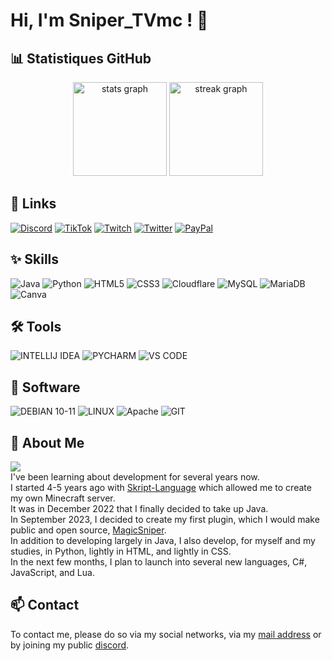 
# Hi, I'm Sniper_TVmc ! 👋
## 📊 Statistiques GitHub
<div align="center">
  <img src="https://github-readme-stats.vercel.app/api?username=SniperTVmc&hide_title=false&hide_rank=false&show_icons=true&include_all_commits=true&count_private=true&disable_animations=false&theme=material-palenight&locale=fr&hide_border=false" height="150" alt="stats graph"  />
  <img src="https://streak-stats.demolab.com?user=SniperTVmc&locale=fr&mode=weekly&theme=material-palenight&hide_border=false&border_radius=5&date_format=j M[ Y]" height="150" alt="streak graph"  />
</div>

## 🔗 Links
[![Discord](https://img.shields.io/badge/Discord-7289DA?style=for-the-badge&logo=discord&logoColor=white)](https://dsc.bio/snipertvmc) [![TikTok](https://img.shields.io/badge/TikTok-000000?style=for-the-badge&logo=tiktok&logoColor=white)](https://tiktok.com/@sniper_tvmc) [![Twitch](https://img.shields.io/badge/Twitch-9146FF?style=for-the-badge&logo=twitch&logoColor=white)](https://twitch.tv/sniper_tvmc) [![Twitter](https://img.shields.io/badge/Twitter-1DA1F2?style=for-the-badge&logo=twitter&logoColor=white)](https://twitter.com/Sniper_TVmc) [![PayPal](https://img.shields.io/badge/PayPal-00457C?style=for-the-badge&logo=paypal&logoColor=white)](https://paypal.me/GastonKrabansky)
## ✨ Skills
![Java](https://img.shields.io/badge/Java-ED8B00?style=for-the-badge&logo=openjdk&logoColor=white) ![Python](https://img.shields.io/badge/Python-3776AB?style=for-the-badge&logo=python&logoColor=white) ![HTML5](https://img.shields.io/badge/HTML5-E34F26?style=for-the-badge&logo=html5&logoColor=white) ![CSS3](https://img.shields.io/badge/css3-%231572B6.svg?style=for-the-badge&logo=css3&logoColor=white) ![Cloudflare](https://img.shields.io/badge/Cloudflare-F38020?style=for-the-badge&logo=Cloudflare&logoColor=white) ![MySQL](https://img.shields.io/badge/MySQL-00000F?style=for-the-badge&logo=mysql&logoColor=white) ![MariaDB](https://img.shields.io/badge/MariaDB-003545?style=for-the-badge&logo=mariadb&logoColor=white) ![Canva](https://img.shields.io/badge/Canva-%2300C4CC.svg?&style=for-the-badge&logo=Canva&logoColor=white) 
## 🛠️ Tools
![INTELLIJ IDEA](https://img.shields.io/badge/IntelliJ_IDEA-000000.svg?style=for-the-badge&logo=intellij-idea&logoColor=white) ![PYCHARM](https://img.shields.io/badge/PyCharm-000000.svg?&style=for-the-badge&logo=PyCharm&logoColor=white) ![VS CODE](https://img.shields.io/badge/Visual_Studio_Code-0078D4?style=for-the-badge&logo=visual%20studio%20code&logoColor=white)
## 💽 Software
![DEBIAN 10-11](https://img.shields.io/badge/Debian-A81D33?style=for-the-badge&logo=debian&logoColor=white) ![LINUX](https://img.shields.io/badge/Linux-FCC624?style=for-the-badge&logo=linux&logoColor=black) ![Apache](https://img.shields.io/badge/apache-%23D42029.svg?style=for-the-badge&logo=apache&logoColor=white) ![GIT](https://img.shields.io/badge/GIT-E44C30?style=for-the-badge&logo=git&logoColor=white)
## 🚀 About Me
[![](https://visitcount.itsvg.in/api?id=SniperTVmc&icon=5&color=3)](https://visitcount.itsvg.in)<br>
I've been learning about development for several years now.<br>
I started 4-5 years ago with [Skript-Language](https://github.com/SkriptLang/Skript) which allowed me to create my own Minecraft server.<br>
It was in December 2022 that I finally decided to take up Java.<br>
In September 2023, I decided to create my first plugin, which I would make public and open source, [MagicSniper](https://github.com/SniperTVmc/MagicSniper).<br>
In addition to developing largely in Java, I also develop, for myself and my studies, in Python, lightly in HTML, and lightly in CSS.<br>
In the next few months, I plan to launch into several new languages, C#, JavaScript, and Lua.<br>


## 📫 Contact

To contact me, please do so via my social networks, via my [mail address](mailto:snipertv59.pro@gmail.com) or by joining my public [discord](https://discord.gg/fSzK79TAYf).
